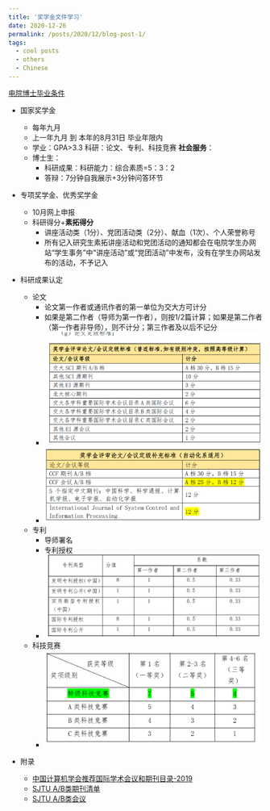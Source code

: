 ```yaml
---
title: '奖学金文件学习'
date: 2020-12-26
permalink: /posts/2020/12/blog-post-1/
tags:
  - cool posts
  - others
  - Chinese
---
```


[电院博士毕业条件](http://yjwb.seiee.sjtu.edu.cn/yjwb/info/15539.htm)


- 国家奖学金
	- 每年九月
	- 上一年九月 到 本年的8月31日 毕业年限内
	- 学业：GPA>3.3    科研：论文、专利、科技竞赛     **社会服务**：
	- 博士生：
		- 科研成果：科研能力：综合素质=5：3：2
		- 答辩：7分钟自我展示+3分钟问答环节

- 专项奖学金、优秀奖学金
	- 10月网上申报
	- 科研得分+**素拓得分**
		- 讲座活动类（1分）、党团活动类（2分）、献血（1次）、个人荣誉称号
		- 所有记入研究生素拓讲座活动和党团活动的通知都会在电院学生办网站“学生事务”中“讲座活动”或“党团活动”中发布，没有在学生办网站发布的活动，不予记入

- 科研成果认定
	- 论文
		- 论文第一作者或通讯作者的第一单位为交大方可计分
		- 如果是第二作者（导师为第一作者），则按1/2篇计算；如果是第二作者（第一作者非导师），则不计分；第三作者及以后不记分
		- ![](/public/images/1608961921221.png)
		- ![032自动化系](/public/images/1608962166030.png)
	- 专利
		- 导师署名
		- 专利授权
		- ![](/public/images/1608962031514.png)
	- 科技竞赛
		- ![](/public/images/1608962065991.png)

- 附录
	- [中国计算机学会推荐国际学术会议和期刊目录-2019](/public/attachments/5.中国计算机学会推荐国际学术会议和期刊目录-2019.pdf)
	- [SJTU A/B类期刊清单](/public/attachments/6.上海交通大学SCI-AB档期刊清单.xls)
	- [SJTU A/B类会议](/public/attachments/上海交大重要国际学术会议目录-ConferenceList-20200828.xlsx)
